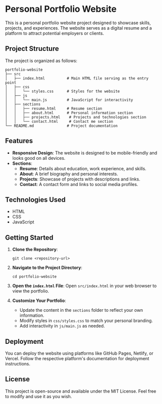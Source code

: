 # Personal Portfolio Website

This is a personal portfolio website project designed to showcase skills, projects, and experiences. The website serves as a digital resume and a platform to attract potential employers or clients.

## Project Structure

The project is organized as follows:

```
portfolio-website
├── src
│   ├── index.html          # Main HTML file serving as the entry point
│   ├── css
│   │   └── styles.css      # Styles for the website
│   ├── js
│   │   └── main.js         # JavaScript for interactivity
│   ├── sections
│   │   ├── resume.html     # Resume section
│   │   ├── about.html      # Personal information section
│   │   ├── projects.html    # Projects and technologies section
│   │   └── contact.html     # Contact me section
└── README.md               # Project documentation
```

## Features

- **Responsive Design**: The website is designed to be mobile-friendly and looks good on all devices.
- **Sections**:
  - **Resume**: Details about education, work experience, and skills.
  - **About**: A brief biography and personal interests.
  - **Projects**: Showcase of projects with descriptions and links.
  - **Contact**: A contact form and links to social media profiles.

## Technologies Used

- HTML
- CSS
- JavaScript

## Getting Started

1. **Clone the Repository**:
   ```
   git clone <repository-url>
   ```

2. **Navigate to the Project Directory**:
   ```
   cd portfolio-website
   ```

3. **Open the `index.html` File**:
   Open `src/index.html` in your web browser to view the portfolio.

4. **Customize Your Portfolio**:
   - Update the content in the `sections` folder to reflect your own information.
   - Modify styles in `css/styles.css` to match your personal branding.
   - Add interactivity in `js/main.js` as needed.

## Deployment

You can deploy the website using platforms like GitHub Pages, Netlify, or Vercel. Follow the respective platform's documentation for deployment instructions.

## License

This project is open-source and available under the MIT License. Feel free to modify and use it as you wish.